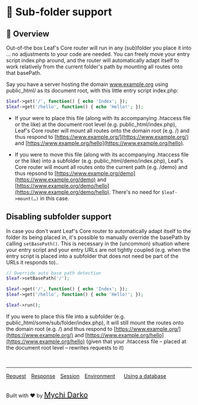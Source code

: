 # 📂 Sub-folder support

## 📖 Overview

Out-of-the box Leaf's Core router will run in any (sub)folder you place it into … no adjustments to your code are needed. You can freely move your entry script index.php around, and the router will automatically adapt itself to work relatively from the current folder's path by mounting all routes onto that basePath.

Say you have a server hosting the domain www.example.org using public_html/ as its document root, with this little entry script index.php:

```php
$leaf->get('/', function() { echo 'Index'; });
$leaf->get('/hello', function() { echo 'Hello!'; });
```

- If your were to place this file (along with its accompanying .htaccess file or the like) at the document root level (e.g. public_html/index.php), Leaf's Core router will mount all routes onto the domain root (e.g. /) and thus respond to [https://www.example.org/](https://www.example.org/) and [https://www.example.org/hello](https://www.example.org/hello).

- If you were to move this file (along with its accompanying .htaccess file or the like) into a subfolder (e.g. public_html/demo/index.php), Leaf's Core router will mount all routes onto the current path (e.g. /demo) and thus repsond to [https://www.example.org/demo](https://www.example.org/demo) and [https://www.example.org/demo/hello](https://www.example.org/demo/hello). There's no need for `$leaf->mount(…)` in this case.

## Disabling subfolder support

In case you don't want Leaf's Core router to automatically adapt itself to the folder its being placed in, it's possible to manually override the basePath by calling `setBasePath()`. This is necessary in the (uncommon) situation where your entry script and your entry URLs are not tightly coupled (e.g. when the entry script is placed into a subfolder that does not need be part of the URLs it responds to)..

```php
// Override auto base path detection
$leaf->setBasePath('/');

$leaf->get('/', function() { echo 'Index'; });
$leaf->get('/hello', function() { echo 'Hello!'; });

$leaf->run();
```

If you were to place this file into a subfolder (e.g. public_html/some/sub/folder/index.php), it will still mount the routes onto the domain root (e.g. /) and thus respond to [https://www.example.org/](https://www.example.org/) and [https://www.example.org/hello](https://www.example.org/hello) (given that your .htaccess file – placed at the document root level – rewrites requests to it)

<br>
<hr>

<a href="#/leaf/v/2.1/http/request" style="margin: 0px">Request</a>
<a href="#/leaf/v/2.1/http/response" style="margin: 0px 10px;">Response</a>
<a href="#/leaf/v/2.1/http/session" style="margin: 0px; 10px;">Session</a>
<a href="#/leaf/v/2.1/environment" style="margin: 0px 10px;">Environment</a>
<a href="#/leaf/v/2.1/database" style="margin: 0px 10px;">Using a database</a>

<br>
Built with ❤ by <a href="https://mychi.netlify.app" style="font-size: 20px; color: #111;" target="_blank">Mychi Darko</a>